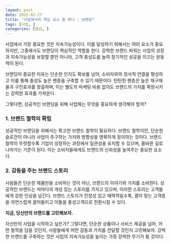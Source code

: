 ```yaml
---
layout: post
date: 2025-02-27
title: "사업에서의 핵심 요소 중 하나 : 브랜딩"
tags: [사업, ]
categories: [영감, ]
---
```



사업에서 가장 중요한 것은 지속가능성이다. 이를 달성하기 위해서는 여러 요소가 중요하지만, 그중에서도 브랜딩이 핵심적인 역할을 한다. 강력한 브랜드 파워는 사업의 성장과 지속가능성을 보장할 뿐만 아니라, 고객 충성도를 높여 장기적인 성공을 이끄는 원동력이 된다.


브랜딩이 중요한 이유는 단순한 인지도 확보를 넘어, 소비자와의 정서적 연결을 형성하고 이를 통해 충성도 높은 팬층을 구축할 수 있기 때문이다. 탄탄한 팬층은 높은 재구매율과 구전효과를 창출하며, 이는 별도의 마케팅 비용 없이도 브랜드의 가치를 확장시키는 강력한 효과를 가져온다. 


그렇다면, 성공적인 브랜딩을 위해 사업체는 무엇을 중요하게 생각해야 할까?



### 1. 브랜드 철학의 확립


성공적인 브랜딩을 위해서는 확고한 브랜드 철학이 필요하다. 브랜드 철학이란, 단순한 슬로건이 아니라 사업이 추구하는 가치와 방향성을 명확하게 정의하는 것이다. 브랜드 철학이 뚜렷할수록 기업이 성장하는 과정에서 일관성을 유지할 수 있으며, 올바른 길로 나아가는 기준이 된다. 이는 소비자들에게도 브랜드의 신뢰성을 높여주는 중요한 요소다.



### 2. 감동을 주는 브랜드 스토리


사람들은 단순한 제품만을 소비하는 것이 아닌, 브랜드의 이야기와 가치를 소비한다. 성공적인 브랜드는 저마다의 개성 있는 스토리를 가지고 있으며, 이러한 스토리는 고객들에게 강한 인상을 남긴다. 브랜드 스토리가 진정성 있고 매력적일수록, 결이 맞는 고객층을 자연스럽게 끌어들이고 이들을 충성고객으로 전환시킬 수 있다.


**지금, 당신만의 브랜드를 고민해보자.**


자신만의 사업을 시작하고 싶은가? 그렇다면, 단순한 상품이나 서비스 제공을 넘어, 어떤 철학을 담을 것인지, 사람들에게 어떤 감동과 가치를 전달할 것인지 고민해보자. 강력한 브랜드를 구축하는 것은 사업의 지속가능성을 높이는 가장 강력한 무기가 될 것이다.

